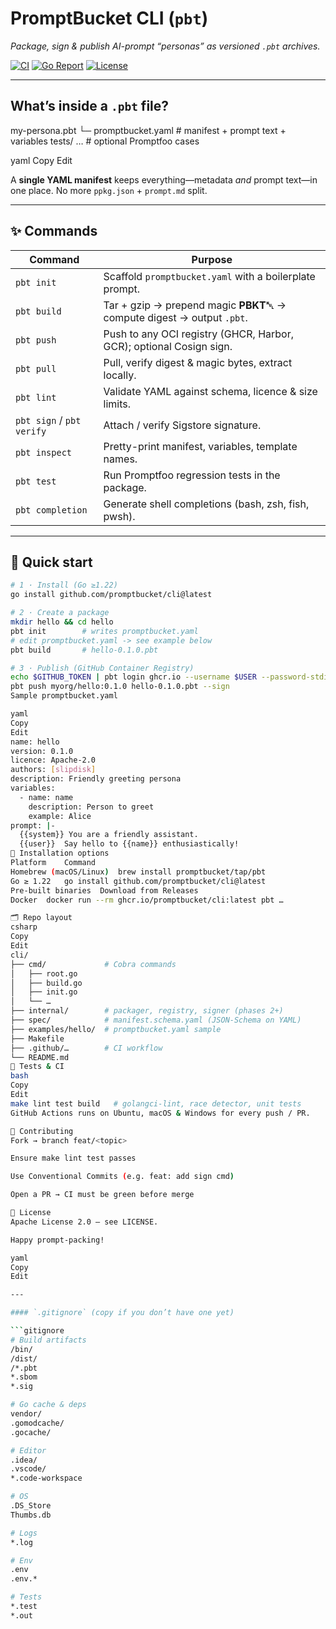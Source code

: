 # PromptBucket CLI (`pbt`)

*Package, sign & publish AI-prompt “personas” as versioned `.pbt` archives.*

[![CI](https://github.com/promptbucket/cli/actions/workflows/ci.yml/badge.svg)](https://github.com/promptbucket/cli/actions/workflows/ci.yml)
[![Go Report](https://goreportcard.com/badge/github.com/promptbucket/cli)](https://goreportcard.com/report/github.com/promptbucket/cli)
[![License](https://img.shields.io/badge/license-Apache--2.0-blue.svg)](LICENSE)

---

## What’s inside a `.pbt` file?

my-persona.pbt
└─ promptbucket.yaml # manifest + prompt text + variables
tests/ … # optional Promptfoo cases

yaml
Copy
Edit

A **single YAML manifest** keeps everything—metadata *and* prompt text—in one
place. No more `ppkg.json` + `prompt.md` split.

---

## ✨ Commands

| Command | Purpose |
|---------|---------|
| `pbt init` | Scaffold `promptbucket.yaml` with a boilerplate prompt. |
| `pbt build` | Tar + gzip → prepend magic **PBKT␀** → compute digest → output `.pbt`. |
| `pbt push` | Push to any OCI registry (GHCR, Harbor, GCR); optional Cosign sign. |
| `pbt pull` | Pull, verify digest & magic bytes, extract locally. |
| `pbt lint` | Validate YAML against schema, licence & size limits. |
| `pbt sign` / `pbt verify` | Attach / verify Sigstore signature. |
| `pbt inspect` | Pretty-print manifest, variables, template names. |
| `pbt test` | Run Promptfoo regression tests in the package. |
| `pbt completion` | Generate shell completions (bash, zsh, fish, pwsh). |

---

## 🚀 Quick start

```bash
# 1 · Install (Go ≥1.22)
go install github.com/promptbucket/cli@latest

# 2 · Create a package
mkdir hello && cd hello
pbt init        # writes promptbucket.yaml
# edit promptbucket.yaml -> see example below
pbt build       # hello-0.1.0.pbt

# 3 · Publish (GitHub Container Registry)
echo $GITHUB_TOKEN | pbt login ghcr.io --username $USER --password-stdin
pbt push myorg/hello:0.1.0 hello-0.1.0.pbt --sign
Sample promptbucket.yaml

yaml
Copy
Edit
name: hello
version: 0.1.0
licence: Apache-2.0
authors: [slipdisk]
description: Friendly greeting persona
variables:
  - name: name
    description: Person to greet
    example: Alice
prompt: |-
  {{system}} You are a friendly assistant.
  {{user}}  Say hello to {{name}} enthusiastically!
🔧 Installation options
Platform	Command
Homebrew (macOS/Linux)	brew install promptbucket/tap/pbt
Go ≥ 1.22	go install github.com/promptbucket/cli@latest
Pre-built binaries	Download from Releases
Docker	docker run --rm ghcr.io/promptbucket/cli:latest pbt …

🗂 Repo layout
csharp
Copy
Edit
cli/
├── cmd/             # Cobra commands
│   ├── root.go
│   ├── build.go
│   ├── init.go
│   └── …
├── internal/        # packager, registry, signer (phases 2+)
├── spec/            # manifest.schema.yaml (JSON-Schema on YAML)
├── examples/hello/  # promptbucket.yaml sample
├── Makefile
├── .github/…        # CI workflow
└── README.md
🧪 Tests & CI
bash
Copy
Edit
make lint test build   # golangci-lint, race detector, unit tests
GitHub Actions runs on Ubuntu, macOS & Windows for every push / PR.

🤝 Contributing
Fork → branch feat/<topic>

Ensure make lint test passes

Use Conventional Commits (e.g. feat: add sign cmd)

Open a PR → CI must be green before merge

📜 License
Apache License 2.0 – see LICENSE.

Happy prompt-packing!

yaml
Copy
Edit

---

#### `.gitignore` (copy if you don’t have one yet)

```gitignore
# Build artifacts
/bin/
/dist/
/*.pbt
*.sbom
*.sig

# Go cache & deps
vendor/
.gomodcache/
.gocache/

# Editor
.idea/
.vscode/
*.code-workspace

# OS
.DS_Store
Thumbs.db

# Logs
*.log

# Env
.env
.env.*

# Tests
*.test
*.out